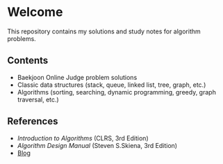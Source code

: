# Welcome

This repository contains my solutions and study notes for algorithm problems.  


## Contents
- Baekjoon Online Judge problem solutions 
- Classic data structures (stack, queue, linked list, tree, graph, etc.)
- Algorithms (sorting, searching, dynamic programming, greedy, graph traversal, etc.)


## References
- *Introduction to Algorithms* (CLRS, 3rd Edition)  
- *Algorithm Design Manual* (Steven S.Skiena, 3rd Edition)  
- [Blog](https://blog.encrypted.gg/category/%EC%95%8C%EA%B3%A0%EB%A6%AC%EC%A6%98)
